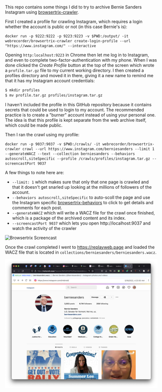 This repo contains some things I did to try to archive Bernie Sanders Instagram using [browsertrix-crawler](https://github.com/webrecorder/browsertrix-crawler).

First I created a profile for crawling Instagram, which requires a login whether the account is public or not (in this case Bernie's is):

```
docker run -p 9222:9222 -p 9223:9223 -v $PWD:/output/ -it webrecorder/browsertrix-crawler create-login-profile --url "https://www.instagram.com/" --interactive
```

Opening `http:localhost:9223` in Chrome then let me log in to Instagram, and even to complete two-factor-authentication with my phone. When I was done clicked the *Create Profile* button at the top of the screen which wrote a `profile.tar.gz` file to my current working directory. I then created a profiles directory and moved it in there, giving it a new name to remind me that it has my Instagram account credentials:

```bash
$ mkdir profiles
$ mv profile.tar.gz profiles/instagram.tar.gz
```

I haven't included the profile in this GitHub repository because it contains secrets that could be used to login to my account. The recommended practice is to create a "burner" account instead of using your personal one. The idea is that this profile is kept separate from the web archive itself, which could be made public.

Then I ran the crawl using my profile:

```
docker run -p 9037:9037 -v $PWD:/crawls/ -it webrecorder/browsertrix-crawler crawl --url https://www.instagram.com/berniesanders --limit 1 --generateWACZ --text --collection berniesanders --behaviors autoscroll,siteSpecific --profile /crawls/profiles/instagram.tar.gz --screencastPort 9037
```

A few things to note here are:

- `--limit: 1` which makes sure that only that one page is crawled and that it doesn't get snarled up looking at the millions of followers of the account.
- `--behaviors autoscroll,siteSpecific` to auto-scoll the page and use the Instagram specific [browsertrix-behaviors](https://github.com/webrecorder/browsertrix-behaviors) to click to get details and comments for each post.
- `--generateWACZ` which will write a WACZ file for the crawl once finished, which is a package of the archived content and its index.
- `--screencastPort 9037` which lets you open http://localhost:9037 and watch the activity of the crawler

<img width="800" src="https://raw.githubusercontent.com/edsu/berniesanders-instagram/main/images/screencast.gif" title="Browsertrix Screencast"/>

Once the crawl completed I went to https://replayweb.page and loaded the WACZ file that is located in `collections/berniesanders/berniesanders.wacz`.

<img width="800" src="https://raw.githubusercontent.com/edsu/berniesanders-instagram/main/images/screenshot.png" title="ReplayWeb.Page Screenshot" />
